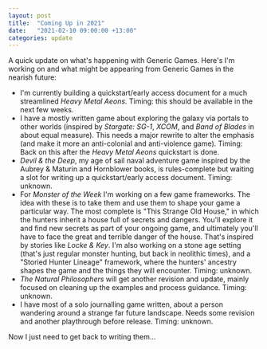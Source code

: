 ```yaml
---
layout: post
title:  "Coming Up in 2021"
date:   "2021-02-10 09:00:00 +13:00"
categories: update
---
```

A quick update on what's happening with Generic Games. Here's I'm working on and what might be appearing from Generic Games in the nearish future:

* I'm currently building a quickstart/early access document for a much streamlined _Heavy Metal Aeons_. Timing: this should be available in the next few weeks.
* I have a mostly written game about exploring the galaxy via portals to other worlds (inspired by _Stargate: SG-1_, _XCOM_, and _Band of Blades_ in about equal measure). This needs a major rewrite to alter the emphasis (and make it more an anti-colonial and anti-violence game). Timing: Back on this after the _Heavy Metal Aeons_ quickstart is done.
* _Devil & the Deep_, my age of sail naval adventure game inspired by the Aubrey & Maturin and Hornblower books, is rules-complete but waiting a slot for writing up a quickstart/early access document. Timing: unknown.
* For _Monster of the Week_ I'm working on a few game frameworks. The idea with these is to take them and use them to shape your game a particular way. The most complete is "This Strange Old House," in which the hunters inherit a house full of secrets and dangers. You'll explore it and find new secrets as part of your ongoing game, and ultimately you'll have to face the great and terrible danger of the house. That's inspired by stories like _Locke & Key_. I'm also working on a stone age setting (that's just regular monster hunting, but back in neolithic times), and a "Storied Hunter Lineage" framework, where the hunters' ancestry shapes the game and the things they will encounter. Timing: unknown.
* _The Natural Philosophers_ will get another revision and update, mainly focused on cleaning up the examples and process guidance. Timing: unknown.
* I have most of a solo journalling game written, about a person wandering around a strange far future landscape. Needs some revision and another playthrough before release. Timing: unknown.

Now I just need to get back to writing them...